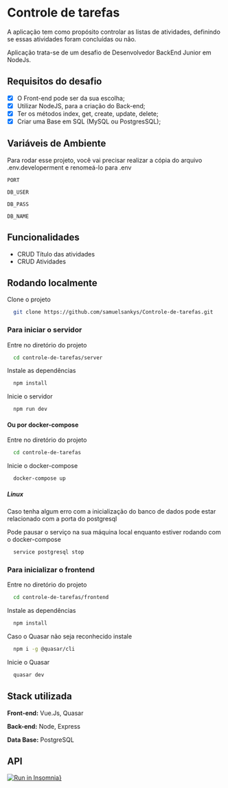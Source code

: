 # Controle de tarefas

A aplicação tem como propósito controlar as listas de atividades, definindo se essas atividades foram concluídas ou não.

Aplicação trata-se de um desafio de Desenvolvedor BackEnd Junior em NodeJs.

## Requisitos do desafio
- [x] O Front-end pode ser da sua escolha;
- [x] Utilizar NodeJS, para a criação do Back-end;
- [x] Ter os métodos index, get, create, update, delete;
- [x] Criar uma Base em SQL (MySQL ou PostgresSQL);
## Variáveis de Ambiente

Para rodar esse projeto, você vai precisar realizar a cópia do arquivo .env.developerment e renomeá-lo para .env

`PORT`

`DB_USER`

`DB_PASS`

`DB_NAME`

## Funcionalidades

- CRUD Título das atividades
- CRUD Atividades 

## Rodando localmente

Clone o projeto

```bash
  git clone https://github.com/samuelsankys/Controle-de-tarefas.git
```
### Para iniciar o servidor

Entre no diretório do projeto

```bash
  cd controle-de-tarefas/server
```

Instale as dependências

```bash
  npm install
```

Inicie o servidor

```bash
  npm run dev
```

#### Ou por docker-compose

Entre no diretório do projeto

```bash
  cd controle-de-tarefas
```
Inicie o docker-compose

```bash
  docker-compose up
```
##### Linux
Caso tenha algum erro com a inicialização do banco de dados pode estar relacionado com a porta do postgresql

Pode pausar o serviço na sua máquina local enquanto estiver rodando com o docker-compose

```bash
  service postgresql stop
```

### Para inicializar o frontend

Entre no diretório do projeto

```bash
  cd controle-de-tarefas/frontend
```

Instale as dependências

```bash
  npm install
```
Caso o Quasar não seja reconhecido instale

```bash
  npm i -g @quasar/cli
```

Inicie o Quasar

```bash
  quasar dev
```

## Stack utilizada

**Front-end:** Vue.Js, Quasar

**Back-end:** Node, Express

**Data Base:** PostgreSQL

## API
[![Run in Insomnia}](https://insomnia.rest/images/run.svg)](https://insomnia.rest/run/?label=controle%20de%20tarefas&uri=https%3A%2F%2Fraw.githubusercontent.com%2Fsamuelsankys%2FControle-de-tarefas%2Fdevelop%2FApi%2520insomnia.json)
